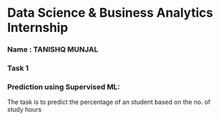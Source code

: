 # Data Science & Business Analytics Internship
### Name : TANISHQ MUNJAL
### Task 1
### Prediction using Supervised ML:
The task is to predict the percentage of an student based on the no. of study hours
